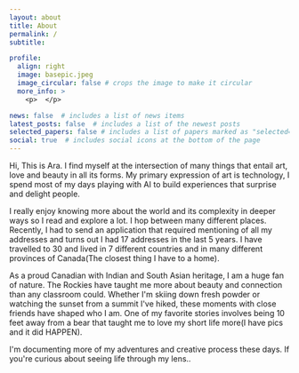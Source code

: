 ```yaml
---
layout: about
title: About
permalink: /
subtitle: 

profile:
  align: right
  image: basepic.jpeg
  image_circular: false # crops the image to make it circular
  more_info: >
    <p>  </p>

news: false  # includes a list of news items
latest_posts: false  # includes a list of the newest posts
selected_papers: false # includes a list of papers marked as "selected={true}"
social: true  # includes social icons at the bottom of the page
---
```


Hi,
This is Ara. I find myself at the intersection of many things that entail art, love and beauty in all its forms. My primary expression of art is technology, I spend most of my days playing with AI to build experiences that surprise and delight people.

I really enjoy knowing more about the world and its complexity in deeper ways so I read and explore a lot. I hop between many different places. Recently, I had to send an application that required mentioning of all my addresses and turns out I had 17 addresses in the last 5 years. I have travelled to 30 and lived in 7 different countries and in many different provinces of Canada(The closest thing I have to a home). 

As a proud Canadian with Indian and South Asian heritage, I am a huge fan of nature. The Rockies have taught me more about beauty and connection than any classroom could. Whether I'm skiing down fresh powder or watching the sunset from a summit I've hiked, these moments with close friends have shaped who I am. One of my favorite stories involves being 10 feet away from a bear that taught me to love my short life more(I have pics and it did HAPPEN). 

I'm documenting more of my adventures and creative process these days. If you're curious about seeing life through my lens..

